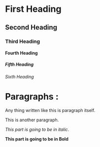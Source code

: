 # First Heading
## Second Heading
### Third Heading
#### Fourth Heading
##### Fifth Heading
###### Sixth Heading

# Paragraphs :
Any thing written like this is paragraph itself.

This is another paragraph. 

*This part is going to be in italic*.

**This part is going to be in Bold**
